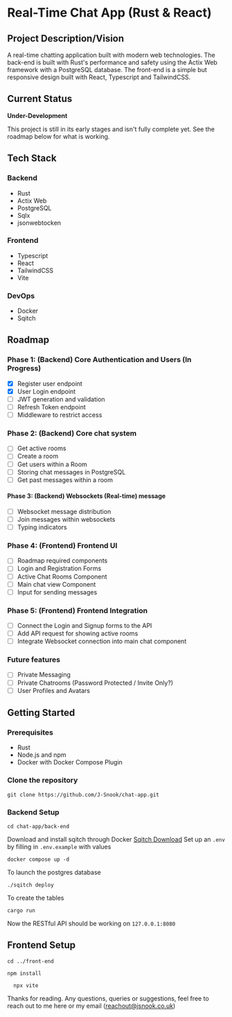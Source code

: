 # Real-Time Chat App (Rust & React)

## Project Description/Vision

A real-time chatting application built with modern web technologies. The back-end is built with Rust's performance and safety using the Actix Web framework with a PostgreSQL database. The front-end is a simple but responsive design built with React, Typescript and TailwindCSS.

## Current Status

**Under-Development**

This project is still in its early stages and isn't fully complete yet. See the roadmap below for what is working.

## Tech Stack

### **Backend**
 * Rust
 * Actix Web
 * PostgreSQL
 * Sqlx
 * jsonwebtocken
### **Frontend**
 * Typescript
 * React
 * TailwindCSS
 * Vite
### **DevOps**
 * Docker
 * Sqitch

## Roadmap

### Phase 1: (Backend) Core Authentication and Users (In Progress)
- [X] Register user endpoint 
- [X] User Login endpoint
- [ ] JWT generation and validation
- [ ] Refresh Token endpoint
- [ ] Middleware to restrict access
### Phase 2: (Backend) Core chat system 
- [ ] Get active rooms
- [ ] Create a room
- [ ] Get users within a Room
- [ ] Storing chat messages in PostgreSQL
- [ ] Get past messages within a room
#### Phase 3: (Backend) Websockets (Real-time) message
- [ ] Websocket message distribution
- [ ] Join messages within websockets
- [ ] Typing indicators
### Phase 4: (Frontend) Frontend UI
- [ ] Roadmap required components 
- [ ] Login and Registration Forms
- [ ] Active Chat Rooms Component
- [ ] Main chat view Component
- [ ] Input for sending messages
 ### Phase 5: (Frontend) Frontend Integration
- [ ] Connect the Login and Signup forms to the API
- [ ] Add API request for showing active rooms
- [ ] Integrate Websocket connection into main chat component

### Future features
- [ ] Private Messaging
- [ ] Private Chatrooms (Password Protected / Invite Only?)
- [ ] User Profiles and Avatars

## Getting Started

### Prerequisites
 * Rust
 * Node.js and npm
 * Docker with Docker Compose Plugin

### Clone the repository
```
git clone https://github.com/J-Snook/chat-app.git
```
### Backend Setup
```
cd chat-app/back-end
```
Download and install sqitch through Docker [Sqitch Download](https://sqitch.org/download/docker/)
Set up an ``.env`` by filling in ``.env.example`` with values
```
docker compose up -d
```
To launch the postgres database
```
./sqitch deploy
```
To create the tables
```
cargo run
```
Now the RESTful API should be working on ``127.0.0.1:8080``

## Frontend Setup
```
cd ../front-end
```
```
npm install
```
```
  npx vite
```

Thanks for reading. Any questions, queries or suggestions, feel free to reach out to me here or my email (reachout@jsnook.co.uk)
